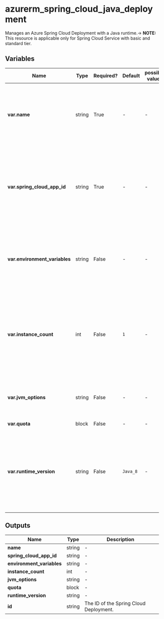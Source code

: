 # azurerm_spring_cloud_java_deployment

Manages an Azure Spring Cloud Deployment with a Java runtime.-> **NOTE:** This resource is applicable only for Spring Cloud Service with basic and standard tier.

## Variables

| Name | Type | Required? | Default  | possible values | Description |
| ---- | ---- | --------- | -------- | ----------- | ----------- |
| **var.name** | string | True | -  |  -  | Specifies the name of the Spring Cloud Deployment. Changing this forces a new resource to be created. | 
| **var.spring_cloud_app_id** | string | True | -  |  -  | Specifies the id of the Spring Cloud Application in which to create the Deployment. Changing this forces a new resource to be created. | 
| **var.environment_variables** | string | False | -  |  -  | Specifies the environment variables of the Spring Cloud Deployment as a map of key-value pairs. | 
| **var.instance_count** | int | False | `1`  |  -  | Specifies the required instance count of the Spring Cloud Deployment. Possible Values are between `1` and `500`. Defaults to `1` if not specified. | 
| **var.jvm_options** | string | False | -  |  -  | Specifies the jvm option of the Spring Cloud Deployment. | 
| **var.quota** | block | False | -  |  -  | A `quota` block. | 
| **var.runtime_version** | string | False | `Java_8`  |  -  | Specifies the runtime version of the Spring Cloud Deployment. Possible Values are `Java_8`, `Java_11` and `Java_17`. Defaults to `Java_8`. | 



## Outputs

| Name | Type | Description |
| ---- | ---- | --------- | 
| **name** | string  | - | 
| **spring_cloud_app_id** | string  | - | 
| **environment_variables** | string  | - | 
| **instance_count** | int  | - | 
| **jvm_options** | string  | - | 
| **quota** | block  | - | 
| **runtime_version** | string  | - | 
| **id** | string  | The ID of the Spring Cloud Deployment. | 